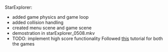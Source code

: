 StarExplorer: 
- added game physics and game loop
- added collision handling
- created menu scene and game scene
- demostration in starExplorer_0508.mkv
- TODO: implement high score functionality
Followed [this](https://docs.coronalabs.com/guide/programming/01/index.html) tutorial for both the games